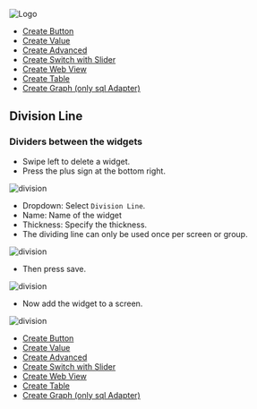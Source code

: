 ![Logo](../../admin/hiob.png)

-   [Create Button](button.md)
-   [Create Value](value.md)
-   [Create Advanced](advanced.md)
-   [Create Switch with Slider](switch_w_slider.md)
-   [Create Web View](webview.md)
-   [Create Table](table.md)
-   [Create Graph (only sql Adapter)](graph.md)

## Division Line

### Dividers between the widgets

- Swipe left to delete a widget.
- Press the plus sign at the bottom right.

![division](img/../../de/img/app_create_switch_done.png)

- Dropdown: Select `Division Line`.
- Name: Name of the widget
- Thickness: Specify the thickness.
- The dividing line can only be used once per screen or group.

![division](img/../../de/img/app_create_division.png)

- Then press save.

![division](img/../../de/img/app_create_division_done.png)

- Now add the widget to a screen.

![division](img/../../de/img/app_create_division_screen.png)

-   [Create Button](button.md)
-   [Create Value](value.md)
-   [Create Advanced](advanced.md)
-   [Create Switch with Slider](switch_w_slider.md)
-   [Create Web View](webview.md)
-   [Create Table](table.md)
-   [Create Graph (only sql Adapter)](graph.md)